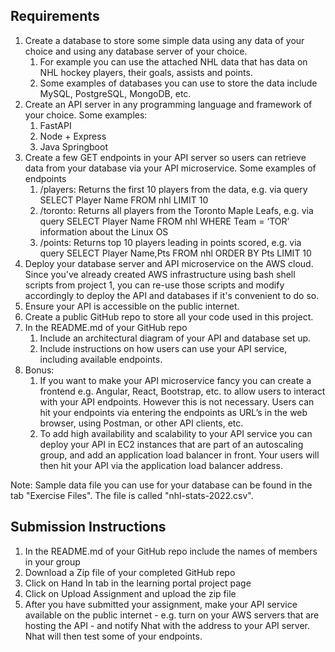 ## Requirements

1. Create a database to store some simple data using any data of your choice and using any database server of your choice.
   1. For example you can use the attached NHL data that has data on NHL hockey players, their goals, assists and points.
   2. Some examples of databases you can use to store the data include MySQL, PostgreSQL, MongoDB, etc.
2. Create an API server in any programming language and framework of your choice. Some examples:
   1. FastAPI
   2. Node + Express
   3. Java Springboot
3. Create a few GET endpoints in your API server so users can retrieve data from your database via your API microservice. Some examples of endpoints
   1. /players: Returns the first 10 players from the data, e.g. via query SELECT Player Name FROM nhl LIMIT 10
   2. /toronto: Returns all players from the Toronto Maple Leafs, e.g. via query SELECT Player Name FROM nhl WHERE Team = ‘TOR’ information about the Linux OS
   3. /points: Returns top 10 players leading in points scored, e.g. via query SELECT Player Name,Pts FROM nhl ORDER BY Pts LIMIT 10
4. Deploy your database server and API microservice on the AWS cloud. Since you've already created AWS infrastructure using bash shell scripts from project 1, you can re-use those scripts and modify accordingly to deploy the API and databases if it's convenient to do so.
5. Ensure your API is accessible on the public internet.
6. Create a public GitHub repo to store all your code used in this project.
7. In the README.md of your GitHub repo
   1. Include an architectural diagram of your API and database set up.
   2. Include instructions on how users can use your API service, including available endpoints.
8. Bonus:
   1. If you want to make your API microservice fancy you can create a frontend e.g. Angular, React, Bootstrap, etc. to allow users to interact with your API endpoints. However this is not necessary. Users can hit your endpoints via entering the endpoints as URL’s in the web browser, using Postman, or other API clients, etc.
   2. To add high availability and scalability to your API service you can deploy your API in EC2 instances that are part of an autoscaling group, and add an application load balancer in front. Your users will then hit your API via the application load balancer address.

Note: Sample data file you can use for your database can be found in the tab "Exercise Files". The file is called "nhl-stats-2022.csv".

## Submission Instructions

1. In the README.md of your GitHub repo include the names of members in your group
2. Download a Zip file of your completed GitHub repo
3. Click on Hand In tab in the learning portal project page
4. Click on Upload Assignment and upload the zip file
5. After you have submitted your assignment, make your API service available on the public internet - e.g. turn on your AWS servers that are hosting the API - and notify Nhat with the address to your API server. Nhat will then test some of your endpoints.
